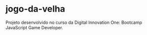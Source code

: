 # jogo-da-velha
Projeto desenvolvido no curso da Digital Innovation One: Bootcamp JavaScript Game Developer.
